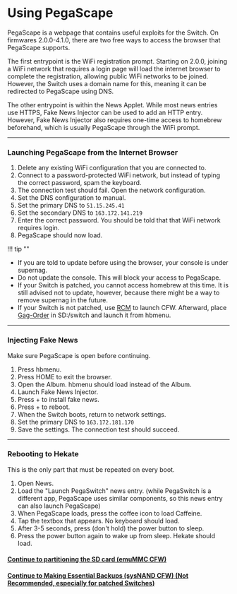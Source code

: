 # Using PegaScape

PegaScape is a webpage that contains useful exploits for the Switch. On firmwares 2.0.0-4.1.0, there are two free ways to access the browser that PegaScape supports.

The first entrypoint is the WiFi registration prompt. Starting on 2.0.0, joining a WiFi network that requires a login page will load the internet browser to complete the registration, allowing public WiFi networks to be joined. However, the Switch uses a domain name for this, meaning it can be redirected to PegaScape using DNS.

The other entrypoint is within the News Applet. While most news entries use HTTPS, Fake News Injector can be used to add an HTTP entry. However, Fake News Injector also requires one-time access to homebrew beforehand, which is usually PegaScape through the WiFi prompt.

----

### Launching PegaScape from the Internet Browser
1. Delete any existing WiFi configuration that you are connected to.
2. Connect to a password-protected WiFi network, but instead of typing the correct password, spam the keyboard.
3. The connection test should fail. Open the network configuration.
4. Set the DNS configuration to manual.
5. Set the primary DNS to `51.15.245.41`
6. Set the secondary DNS to `163.172.141.219`
7. Enter the correct password. You should be told that that WiFi network requires login.
8. PegaScape should now load.

!!! tip ""
- If you are told to update before using the browser, your console is under supernag.
- Do not update the console. This will block your access to PegaScape.
- If your Switch is patched, you cannot access homebrew at this time. It is still advised not to update, however, because there might be a way to remove supernag in the future.
- If your Switch is not patched, use [RCM](../rcm.md) to launch CFW. Afterward, place <a href="https://github.com/Adubbz/Gag-Order/releases" target="_blank">Gag-Order</a> in SD:/switch and launch it from hbmenu.

----

### Injecting Fake News
Make sure PegaScape is open before continuing.
1. Press hbmenu.
2. Press HOME to exit the browser.
3. Open the Album. hbmenu should load instead of the Album.
4. Launch Fake News Injector.
5. Press + to install fake news.
6. Press + to reboot.
7. When the Switch boots, return to network settings.
8. Set the primary DNS to `163.172.181.170`
9. Save the settings. The connection test should succeed.

----

### Rebooting to Hekate
This is the only part that must be repeated on every boot.
1. Open News.
2. Load the "Launch PegaSwitch" news entry. (while PegaSwitch is a different app, PegaScape uses similar components, so this news entry can also launch PegaScape)
3. When PegaScape loads, press the coffee icon to load Caffeine.
4. Tap the textbox that appears. No keyboard should load.
5. After 3-5 seconds, press (don't hold) the power button to sleep.
6. Press the power button again to wake up from sleep. Hekate should load.

#### [Continue to partitioning the SD card (emuMMC CFW) <i class="fa fa-arrow-circle-right fa-lg"></i>](../emummc/partitioning_sd.md)

#### [Continue to Making Essential Backups (sysNAND CFW) (**Not Recommended, especially for patched Switches**) <i class="fa fa-arrow-circle-right fa-lg"></i>](../sysnand/making_essential_backups.md)
